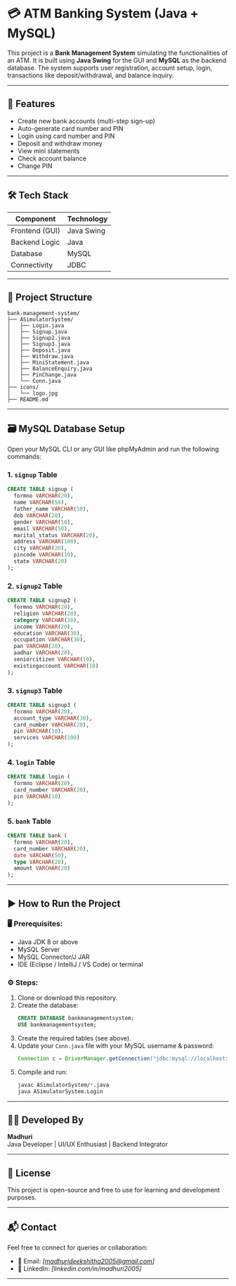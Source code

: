 
# 💳 ATM Banking System (Java + MySQL)

This project is a **Bank Management System** simulating the functionalities of an ATM. It is built using **Java Swing** for the GUI and **MySQL** as the backend database. The system supports user registration, account setup, login, transactions like deposit/withdrawal, and balance inquiry.

---

## 📌 Features

- Create new bank accounts (multi-step sign-up)
- Auto-generate card number and PIN
- Login using card number and PIN
- Deposit and withdraw money
- View mini statements
- Check account balance
- Change PIN

---

## 🛠️ Tech Stack

| Component         | Technology         |
|------------------|--------------------|
| Frontend (GUI)   | Java Swing         |
| Backend Logic    | Java               |
| Database         | MySQL              |
| Connectivity     | JDBC               |

---

## 📁 Project Structure

```
bank-management-system/
├── ASimulatorSystem/
│   ├── Login.java
│   ├── Signup.java
│   ├── Signup2.java
│   ├── Signup3.java
│   ├── Deposit.java
│   ├── Withdraw.java
│   ├── MiniStatement.java
│   ├── BalanceEnquiry.java
│   ├── PinChange.java
│   └── Conn.java
├── icons/
│   └── logo.jpg
├── README.md
```

---

## 🗃️ MySQL Database Setup

Open your MySQL CLI or any GUI like phpMyAdmin and run the following commands:

### 1. `signup` Table
```sql
CREATE TABLE signup (
  formno VARCHAR(20),
  name VARCHAR(50),
  father_name VARCHAR(50),
  dob VARCHAR(20),
  gender VARCHAR(10),
  email VARCHAR(50),
  marital_status VARCHAR(20),
  address VARCHAR(100),
  city VARCHAR(20),
  pincode VARCHAR(10),
  state VARCHAR(20)
);
```

### 2. `signup2` Table
```sql
CREATE TABLE signup2 (
  formno VARCHAR(20),
  religion VARCHAR(20),
  category VARCHAR(20),
  income VARCHAR(20),
  education VARCHAR(30),
  occupation VARCHAR(30),
  pan VARCHAR(20),
  aadhar VARCHAR(20),
  seniorcitizen VARCHAR(10),
  existingaccount VARCHAR(10)
);
```

### 3. `signup3` Table
```sql
CREATE TABLE signup3 (
  formno VARCHAR(20),
  account_type VARCHAR(30),
  card_number VARCHAR(20),
  pin VARCHAR(10),
  services VARCHAR(100)
);
```

### 4. `login` Table
```sql
CREATE TABLE login (
  formno VARCHAR(20),
  card_number VARCHAR(20),
  pin VARCHAR(10)
);
```

### 5. `bank` Table
```sql
CREATE TABLE bank (
  formno VARCHAR(20),
  card_number VARCHAR(20),
  date VARCHAR(50),
  type VARCHAR(20),
  amount VARCHAR(20)
);
```

---

## ▶️ How to Run the Project

### 🖥️ Prerequisites:
- Java JDK 8 or above
- MySQL Server
- MySQL Connector/J JAR
- IDE (Eclipse / IntelliJ / VS Code) or terminal

### ⚙️ Steps:
1. Clone or download this repository.
2. Create the database:  
   ```sql
   CREATE DATABASE bankmanagementsystem;
   USE bankmanagementsystem;
   ```
3. Create the required tables (see above).
4. Update your `Conn.java` file with your MySQL username & password:
   ```java
   Connection c = DriverManager.getConnection("jdbc:mysql://localhost:3306/bankmanagementsystem", "root", "your_password");
   ```
5. Compile and run:
   ```bash
   javac ASimulatorSystem/*.java
   java ASimulatorSystem.Login
   ```

---

## 🙋‍♀️ Developed By

**Madhuri**  
Java Developer | UI/UX Enthusiast | Backend Integrator

---

## 📄 License

This project is open-source and free to use for learning and development purposes.

---

## 📬 Contact

Feel free to connect for queries or collaboration:

- 📧 Email: *[madhurideekshitha2005@gmail.com]*
- 💼 LinkedIn: *[linkedin.com/in/madhuri2005]*

---
